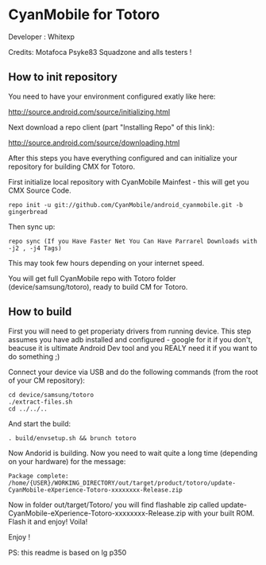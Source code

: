CyanMobile for Totoro
=======================

Developer : Whitexp

Credits:
Motafoca
Psyke83
Squadzone
and alls testers !

How to init repository
----------------------

You need to have your environment configured exatly like here: 

   http://source.android.com/source/initializing.html 

Next download a repo client (part "Installing Repo" of this link):

   http://source.android.com/source/downloading.html

After this steps you have everything configured and can initialize your repository for building CMX for Totoro.

First initialize local repository with CyanMobile Mainfest - this will get you CMX Source Code.

    repo init -u git://github.com/CyanMobile/android_cyanmobile.git -b gingerbread
Then sync up:

    repo sync (If you Have Faster Net You Can Have Parrarel Downloads with -j2 , -j4 Tags)

This may took few hours depending on your internet speed.

You will get full CyanMobile repo with Totoro folder (device/samsung/totoro), ready to build CM for Totoro.

How to build
------------
First you will need to get properiaty drivers from running device.
This step assumes you have adb installed and configured - google for it if you don't, beacuse it is ultimate Android Dev tool and you REALY need it if you want to do something ;)

Connect your device via USB and do the following commands (from the root of your CM repository):

    cd device/samsung/totoro
    ./extract-files.sh
    cd ../../..

And start the build:

    . build/envsetup.sh && brunch totoro

Now Andorid is building. Now you need to wait quite a long time (depending on your hardware) for the message:

    Package complete: /home/{USER}/WORKING_DIRECTORY/out/target/product/totoro/update-CyanMobile-eXperience-Totoro-xxxxxxxx-Release.zip

Now in folder out/target/Totoro/ you will find flashable zip called update-CyanMobile-eXperience-Totoro-xxxxxxxx-Release.zip with your built ROM. Flash it and enjoy! Voila!
 
Enjoy !

PS: this readme is based on lg p350
